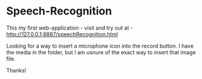 # Speech-Recognition
This my first web-application - visit and try out at - http://127.0.0.1:8887/speechRecognition.html

Looking for a way to insert a microphone icon into the record button. I have the media in the folder, but I am usnure of the exact way to insert that image file. 

Thanks! 
